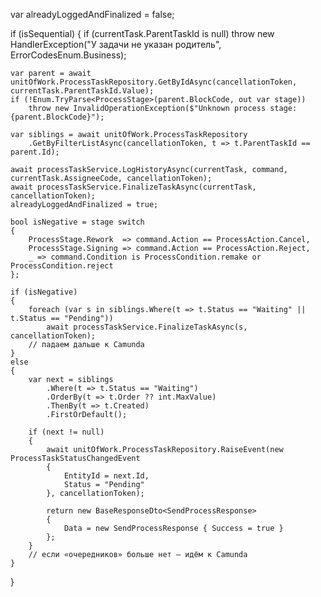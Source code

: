 var alreadyLoggedAndFinalized = false;

if (isSequential)
{
    if (currentTask.ParentTaskId is null)
        throw new HandlerException("У задачи не указан родитель", ErrorCodesEnum.Business);

    var parent = await unitOfWork.ProcessTaskRepository.GetByIdAsync(cancellationToken, currentTask.ParentTaskId.Value);
    if (!Enum.TryParse<ProcessStage>(parent.BlockCode, out var stage))
        throw new InvalidOperationException($"Unknown process stage: {parent.BlockCode}");

    var siblings = await unitOfWork.ProcessTaskRepository
        .GetByFilterListAsync(cancellationToken, t => t.ParentTaskId == parent.Id);

    await processTaskService.LogHistoryAsync(currentTask, command, currentTask.AssigneeCode, cancellationToken);
    await processTaskService.FinalizeTaskAsync(currentTask, cancellationToken);
    alreadyLoggedAndFinalized = true;

    bool isNegative = stage switch
    {
        ProcessStage.Rework  => command.Action == ProcessAction.Cancel,
        ProcessStage.Signing => command.Action == ProcessAction.Reject,
        _ => command.Condition is ProcessCondition.remake or ProcessCondition.reject
    };

    if (isNegative)
    {
        foreach (var s in siblings.Where(t => t.Status == "Waiting" || t.Status == "Pending"))
            await processTaskService.FinalizeTaskAsync(s, cancellationToken);
        // падаем дальше к Camunda
    }
    else
    {
        var next = siblings
            .Where(t => t.Status == "Waiting")
            .OrderBy(t => t.Order ?? int.MaxValue)
            .ThenBy(t => t.Created)
            .FirstOrDefault();

        if (next != null)
        {
            await unitOfWork.ProcessTaskRepository.RaiseEvent(new ProcessTaskStatusChangedEvent
            {
                EntityId = next.Id,
                Status = "Pending"
            }, cancellationToken);

            return new BaseResponseDto<SendProcessResponse>
            {
                Data = new SendProcessResponse { Success = true }
            };
        }
        // если «очередников» больше нет — идём к Camunda
    }
}

